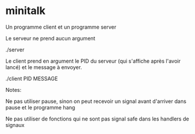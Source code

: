 # minitalk

Un programme client et un programme server

Le serveur ne prend aucun argument

./server

Le client prend en argument le PID du serveur (qui s'affiche après l'avoir lancé) et le message à envoyer.

./client PID MESSAGE

Notes:

Ne pas utiliser pause, sinon on peut recevoir un signal avant d'arriver dans pause et le programme hang

Ne pas utiliser de fonctions qui ne sont pas signal safe dans les handlers de signaux
